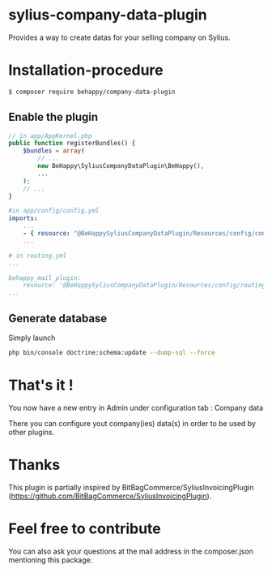 # sylius-company-data-plugin
Provides a way to create datas for your selling company on Sylius.

# Installation-procedure
```bash
$ composer require behappy/company-data-plugin
```

## Enable the plugin

```php
// in app/AppKernel.php
public function registerBundles() {
	$bundles = array(
		// ...
		new BeHappy\SyliusCompanyDataPlugin\BeHappy(),
		...
	);
	// ...
}
```

```yml
#in app/config/config.yml
imports:
    ...
    - { resource: "@BeHappySyliusCompanyDataPlugin/Resources/config/config.yml" }
    ...
```

```yml
# in routing.yml
...

behappy_mail_plugin:
    resource: '@BeHappySyliusCompanyDataPlugin/Resources/config/routing.yml'
...
```

## Generate database

Simply launch

```bash
php bin/console doctrine:schema:update --dump-sql --force
``` 


# That's it !
You now have a new entry in Admin under configuration tab : Company data

There you can configure yout company(ies) data(s) in order to be used by other plugins.

# Thanks
This plugin is partially inspired by BitBagCommerce/SyliusInvoicingPlugin (https://github.com/BitBagCommerce/SyliusInvoicingPlugin).

# Feel free to contribute
You can also ask your questions at the mail address in the composer.json mentioning this package.
